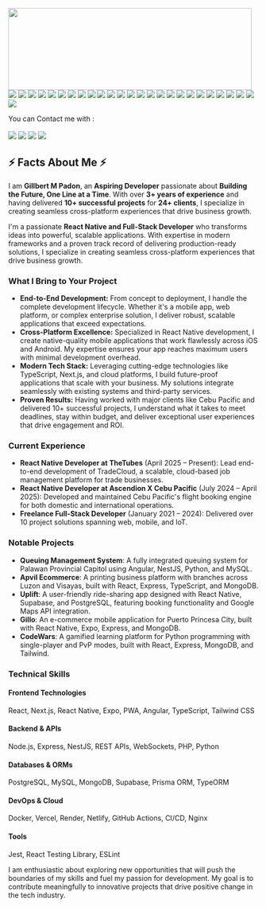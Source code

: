 <p>
  <img align="left" width="490" height="165" src="https://github-readme-stats.vercel.app/api?username=gillmpadon&show_icons=true&hide_border=false&line_height=20&title_color=f69673&icon_color=1b93c9&show_owner=true"/>
  <p>
    <img src="https://img.shields.io/badge/React-20232A?style=for-the-badge&logo=react&logoColor=white"/>
    <img src="https://img.shields.io/badge/React_Native-20232A?style=for-the-badge&logo=react&logoColor=white"/>
    <img src="https://img.shields.io/badge/Next.js-000000?style=for-the-badge&logo=next.js&logoColor=white"/>
    <img src="https://img.shields.io/badge/TypeScript-007ACC?style=for-the-badge&logo=typescript&logoColor=white"/>
    <img src="https://img.shields.io/badge/Tailwind_CSS-38B2AC?style=for-the-badge&logo=tailwind-css&logoColor=white"/>
    <img src="https://img.shields.io/badge/Node.js-43853D?style=for-the-badge&logo=node.js&logoColor=white"/>
    <img src="https://img.shields.io/badge/Express.js-000000?style=for-the-badge&logo=express&logoColor=white"/>
    <img src="https://img.shields.io/badge/NestJS-E0234E?style=for-the-badge&logo=nestjs&logoColor=white"/>
    <img src="https://img.shields.io/badge/PHP-777BB4?style=for-the-badge&logo=php&logoColor=white"/>
    <img src="https://img.shields.io/badge/Python-3776AB?style=for-the-badge&logo=python&logoColor=white"/>
    <img src="https://img.shields.io/badge/PostgreSQL-316192?style=for-the-badge&logo=postgresql&logoColor=white"/>
    <img src="https://img.shields.io/badge/MySQL-00000F?style=for-the-badge&logo=mysql&logoColor=white"/>
    <img src="https://img.shields.io/badge/MongoDB-47A248.svg?style=for-the-badge&logo=MongoDB&logoColor=white"/>
    <img src="https://img.shields.io/badge/Supabase-3ECF8E?style=for-the-badge&logo=supabase&logoColor=white"/>
    <img src="https://img.shields.io/badge/Docker-2496ED?style=for-the-badge&logo=docker&logoColor=white"/>
    <img src="https://img.shields.io/badge/Vercel-000000?style=for-the-badge&logo=vercel&logoColor=white"/>
    <img src="https://img.shields.io/badge/Render-00ADD8?style=for-the-badge&logo=render&logoColor=white"/>
    <img src="https://img.shields.io/badge/Netlify-00C7B7?style=for-the-badge&logo=netlify&logoColor=white"/>
    <img src="https://img.shields.io/badge/GitHub_Actions-2088FF?style=for-the-badge&logo=github-actions&logoColor=white"/>
    <img src="https://img.shields.io/badge/Expo-000020?style=for-the-badge&logo=expo&logoColor=white"/>
    <img src="https://img.shields.io/badge/Angular-DD0031?style=for-the-badge&logo=angular&logoColor=white"/>
    <img src="https://img.shields.io/badge/-HTML5-E34F26?style=for-square&logo=HTML5&logoColor=white"/>
    <img src="https://img.shields.io/badge/-CSS3-1572B6?style=for-square&logo=CSS3&logoColor=white"/>
    <img src="https://img.shields.io/badge/-Visual%20Studio%20Code-23A9F2?style=for-square&logo=Visual%20Studio%20Code&logoColor=white"/>
    <img src="https://img.shields.io/badge/-Github-181717?style=for-square&logo=GitHub&logoColor=white"/>
    <img src="https://img.shields.io/badge/-Git-F44D27?style=for-square&logo=Git&logoColor=white"/>
  </p>
</p>

<p>
  You can Contact me with :<br/><br/>
  <a href="mailto:contact@gillbertmpadon?subject=[GitHub]%20🔥%20Prise%20de%20contact&body=Bonjour%20Stan%2C%0A%0AJe%20viens%20vers%20toi%20aujourd%27hui%20apr%C3%A8s%20avoir%20vu%20ton%20profil%20GitHub%20pour%20..."><img src="https://img.shields.io/badge/e‑mail-D14836.svg?style=for-the-badge&logo=GMail&logoColor=white"/></a>
  <a href="https://www.facebook.com/profile.php?id=100086767629990"><img src="https://img.shields.io/badge/Facebook-Connect-brightgreen?style=for-the-badge&labelColor=black&logo=facebook" /></a>
  <a href="https://instagram.com/ginmpadon"><img src="https://img.shields.io/badge/instagram-E4405F.svg?style=for-the-badge&logo=instagram&logoColor=white"/></a>
  <a href="https://linkedin.com/in/gillbert-padon-33597b291"><img src="https://img.shields.io/badge/linkedin-0077B5.svg?style=for-the-badge&logo=linkedin&logoColor=white"/></a>
</p>

<h2>⚡️ Facts About Me ⚡️</h2>

<p>
    I am <strong>Gillbert M Padon</strong>, an <strong>Aspiring Developer</strong> passionate about <strong>Building the Future, One Line at a Time</strong>. With over <strong>3+ years of experience</strong> and having delivered <strong>10+ successful projects</strong> for <strong>24+ clients</strong>, I specialize in creating seamless cross-platform experiences that drive business growth.
</p>

<p>
    I'm a passionate <strong>React Native and Full-Stack Developer</strong> who transforms ideas into powerful, scalable applications. With expertise in modern frameworks and a proven track record of delivering production-ready solutions, I specialize in creating seamless cross-platform experiences that drive business growth.
</p>

<h3>What I Bring to Your Project</h3>
<ul>
    <li><strong>End-to-End Development:</strong> From concept to deployment, I handle the complete development lifecycle. Whether it's a mobile app, web platform, or complex enterprise solution, I deliver robust, scalable applications that exceed expectations.</li>
    <li><strong>Cross-Platform Excellence:</strong> Specialized in React Native development, I create native-quality mobile applications that work flawlessly across iOS and Android. My expertise ensures your app reaches maximum users with minimal development overhead.</li>
    <li><strong>Modern Tech Stack:</strong> Leveraging cutting-edge technologies like TypeScript, Next.js, and cloud platforms, I build future-proof applications that scale with your business. My solutions integrate seamlessly with existing systems and third-party services.</li>
    <li><strong>Proven Results:</strong> Having worked with major clients like Cebu Pacific and delivered 10+ successful projects, I understand what it takes to meet deadlines, stay within budget, and deliver exceptional user experiences that drive engagement and ROI.</li>
</ul>

<h3>Current Experience</h3>
<ul>
    <li><strong>React Native Developer at TheTubes</strong> (April 2025 – Present): Lead end-to-end development of TradeCloud, a scalable, cloud-based job management platform for trade businesses.</li>
    <li><strong>React Native Developer at Ascendion X Cebu Pacific</strong> (July 2024 – April 2025): Developed and maintained Cebu Pacific's flight booking engine for both domestic and international operations.</li>
    <li><strong>Freelance Full-Stack Developer</strong> (January 2021 – 2024): Delivered over 10 project solutions spanning web, mobile, and IoT.</li>
</ul>

<h3>Notable Projects</h3>
<ul>
    <li><strong>Queuing Management System</strong>: A fully integrated queuing system for Palawan Provincial Capitol using Angular, NestJS, Python, and MySQL.</li>
    <li><strong>Apvil Ecommerce</strong>: A printing business platform with branches across Luzon and Visayas, built with React, Express, TypeScript, and MongoDB.</li>
    <li><strong>Uplift</strong>: A user-friendly ride-sharing app designed with React Native, Supabase, and PostgreSQL, featuring booking functionality and Google Maps API integration.</li>
    <li><strong>Gillo</strong>: An e-commerce mobile application for Puerto Princesa City, built with React Native, Expo, Express, and MongoDB.</li>
    <li><strong>CodeWars</strong>: A gamified learning platform for Python programming with single-player and PvP modes, built with React, Express, MongoDB, and Tailwind.</li>
</ul>

<h3>Technical Skills</h3>
<h4>Frontend Technologies</h4>
<p>React, Next.js, React Native, Expo, PWA, Angular, TypeScript, Tailwind CSS</p>

<h4>Backend & APIs</h4>
<p>Node.js, Express, NestJS, REST APIs, WebSockets, PHP, Python</p>

<h4>Databases & ORMs</h4>
<p>PostgreSQL, MySQL, MongoDB, Supabase, Prisma ORM, TypeORM</p>

<h4>DevOps & Cloud</h4>
<p>Docker, Vercel, Render, Netlify, GitHub Actions, CI/CD, Nginx</p>

<h4>Tools</h4>
<p>Jest, React Testing Library, ESLint</p>

<p>
    I am enthusiastic about exploring new opportunities that will push the boundaries of my skills and fuel my passion for development. My goal is to contribute meaningfully to innovative projects that drive positive change in the tech industry.
</p>
